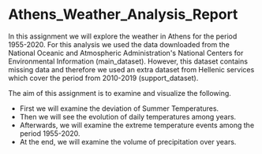 # Athens_Weather_Analysis_Report
In this assignment we will explore the weather in Athens for the period 1955-2020. 
For this analysis we used the data downloaded from the National Oceanic and Atmospheric Administration's National Centers for Environmental Information (main_dataset). However, this dataset contains missing data and therefore we used an extra dataset from Hellenic services which cover the period from 2010-2019 (support_dataset). 

The aim of this assignment is to examine and visualize the following. 
* First we will examine the deviation of Summer Temperatures. 
* Then we will see the evolution of daily temperatures among years. 
* Afterwards, we will examine the extreme temperature events among the period 1955-2020. 
* At the end, we will examine the volume of precipitation over years.
